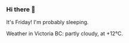 ### Hi there :wave:

It's Friday! I'm probably sleeping.

Weather in Victoria BC: partly cloudy, at +12°C.
